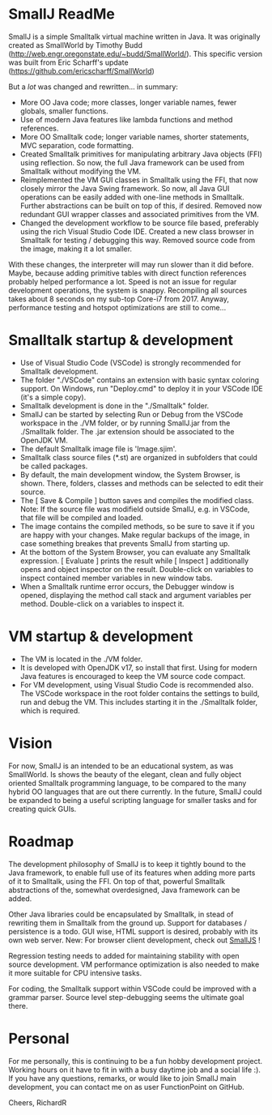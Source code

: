 # SmallJ  ReadMe

SmallJ is a simple Smalltalk virtual machine written in Java.
It was originally created as SmallWorld by Timothy Budd (http://web.engr.oregonstate.edu/~budd/SmallWorld/).
This specific version was built from Eric Scharff's update (https://github.com/ericscharff/SmallWorld)

But a *lot* was changed and rewritten... in summary:
- More OO Java code; more classes, longer variable names, fewer globals, smaller functions.
- Use of modern Java features like lambda functions and method references.
- More OO Smalltalk code; longer variable names, shorter statements, MVC separation, code formatting.
- Created Smalltalk primitives for manipulating arbitrary Java objects (FFI) using reflection.
  So now, the full Java framework can be used from Smalltalk without modifying the VM.
- Reimplemented the VM GUI classes in Smalltalk using the FFI, that now closely mirror the Java Swing framework.
  So now, all Java GUI operations can be easily added with one-line methods in Smalltalk.
  Further abstractions can be built on top of this, if desired.
  Removed now redundant GUI wrapper classes and associated primitives from the VM.
- Changed the development workflow to be source file based, preferably using the rich Visual Studio Code IDE.
  Created a new class browser in Smalltalk for testing / debugging this way.
  Removed source code from the image, making it a lot smaller.

With these changes, the interpreter will may run slower than it did before.
Maybe, because adding primitive tables with direct function references probably helped performance a lot.
Speed is not an issue for regular development operations, the system is snappy.
Recompiling all sources takes about 8 seconds on my sub-top Core-i7 from 2017.
Anyway, performance testing and hotspot optimizations are still to come...

# Smalltalk startup & development
- Use of Visual Studio Code (VSCode) is strongly recommended for Smalltalk development.
- The folder "./VSCode" contains an extension with basic syntax coloring support.
  On Windows, run "Deploy.cmd" to deploy it in your VSCode IDE (it's a simple copy).
- Smalltalk development is done in the "./Smalltalk" folder.
- SmallJ can be started by selecting Run or Debug from the VSCode workspace in the ./VM folder,
  or by running SmallJ.jar from the ./Smalltalk folder. The .jar extension should be associated to the OpenJDK VM.
- The default Smalltalk image file is 'Image.sjim'.
- Smalltalk class source files (*.st) are organized in subfolders that could be called packages.
- By default, the main development window, the System Browser, is shown.
  There, folders, classes and methods can be selected to edit their source.
- The [ Save & Compile ] button saves and compiles the modified class.
  Note: If the source file was modifield outside SmallJ, e.g. in VSCode, that file will be compiled and loaded.
- The image contains the compiled methods, so be sure to save it if you are happy with your changes.
  Make regular backups of the image, in case something breakes that prevents SmallJ from starting up.
- At the bottom of the System Browser, you can evaluate any Smalltalk expression.
  [ Evaluate ] prints the result while [ Inspect ] additionally opens and object inspector on the result.
  Double-click on variables to inspect contained member variables in new window tabs.
- When a Smalltalk runtime error occurs, the Debugger window is opened,
  displaying the method call stack and argument variables per method.
  Double-click on a variables to inspect it.

# VM startup & development
- The VM is located in the ./VM folder.
- It is developed with OpenJDK v17, so install that first.
  Using for modern Java features is encouraged to keep the VM source code compact.
- For VM development, using Visual Studio Code is recommended also.
  The VSCode workspace in the root folder contains the settings to build, run and debug the VM.
  This includes starting it in the ./Smalltalk folder, which is required.

# Vision
For now, SmallJ is an intended to be an educational system, as was SmallWorld.
Is shows the beauty of the elegant, clean and fully object oriented Smalltalk programming language,
to be compared to the many hybrid OO languages that are out there currently.
In the future, SmallJ could be expanded to being a useful scripting language for smaller tasks
and for creating quick GUIs.

# Roadmap
The development philosophy of SmallJ is to keep it tightly bound to the Java framework,
to enable full use of its features when adding more parts of it to Smalltalk, using the FFI.
On top of that, powerful Smalltalk abstractions of the, somewhat overdesigned, Java framework can be added.

Other Java libraries could be encapsulated by Smalltalk,
in stead of rewriting them in Smalltalk from the ground up.
Support for databases / persistence is a todo.
GUI wise, HTML support is desired, probably with its own web server.
New: For browser client development, check out [SmallJS](https://github.com/Small-JS/SmallJS) !

Regression testing needs to added for maintaining stability with open source development.
VM performance optimization is also needed to make it more suitable for CPU intensive tasks.

For coding, the Smalltalk support within VSCode could be improved with a grammar parser.
Source level step-debugging seems the ultimate goal there.

# Personal
For me personally, this is continuing to be a fun hobby development project.
Working hours on it have to fit in with a busy daytime job and a social life :).
If you have any questions, remarks, or would like to join SmallJ main development,
you can contact me on as user FunctionPoint on GitHub.

Cheers, RichardR
